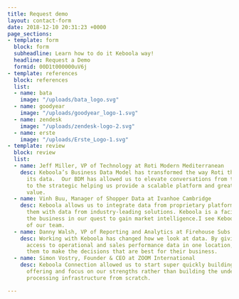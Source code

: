 ```yaml
---
title: Request demo
layout: contact-form
date: 2018-12-10 20:31:23 +0000
page_sections:
- template: form
  block: form
  subheadline: Learn how to do it Keboola way!
  headline: Request a Demo
  formid: 00D1t000000uV6j
- template: references
  block: references
  list:
  - name: bata
    image: "/uploads/bata_logo.svg"
  - name: goodyear
    image: "/uploads/goodyear_logo-1.svg"
  - name: zendesk
    image: "/uploads/zendesk-logo-2.svg"
  - name: erste
    image: "/uploads/Erste_Logo-1.svg"
- template: review
  block: review
  list:
  - name: Jeff Miller, VP of Technology at Roti Modern Mediterranean
    desc: Keboola’s Business Data Model has transformed the way Roti thinks about
      its data.  Our BDM has allowed us to elevate conversations from the tactical
      to the strategic helping us provide a scalable platform and greater business
      value.
  - name: Vinh Buu, Manager of Shopper Data at Ivanhoe Cambridge
    desc: Keboola allows us to integrate data from proprietary platforms and correlate
      them with data from industry-leading solutions. Keboola is a facilitator to
      the business in our quest to gain market intelligence.I see Keboola as an extension
      of our team.
  - name: Danny Walsh, VP of Reporting and Analytics at Firehouse Subs
    desc: Working with Keboola has changed how we look at data. By giving franchisees
      access to operational and sales performance data in one location, we are empowering
      them to make the decisions that are best for their business.
  - name: Simon Vostry, Founder & CEO at ZOOM International
    desc: Keboola Connection allowed us to start super quickly building our analytics
      offering and focus on our strengths rather than building the underlying data
      processing infrastructure from scratch.

---
```

